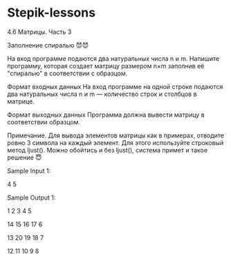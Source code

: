 # Stepik-lessons

4.6 Матрицы. Часть 3

Заполнение спиралью 😈😈

На вход программе подаются два натуральных числа n и m. Напишите программу, 
которая создает матрицу размером n×m заполнив её "спиралью" в соответствии с образцом.

Формат входных данных
На вход программе на одной строке подаются два натуральных числа n и m — количество строк и столбцов в матрице.

Формат выходных данных
Программа должна вывести матрицу в соответствии образцом.

Примечание. Для вывода элементов матрицы как в примерах, отводите ровно 3 символа на каждый элемент. 
Для этого используйте строковый метод ljust(). Можно обойтись и без ljust(), система примет и такое решение 😇

Sample Input 1:

4 5


Sample Output 1:

1  2  3  4  5

14 15 16 17 6

13 20 19 18 7

12 11 10 9  8

